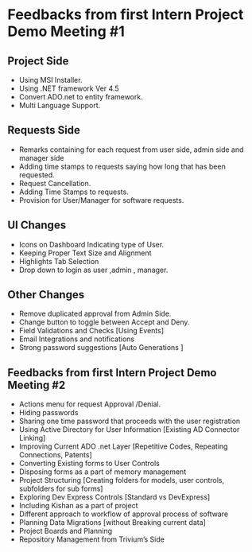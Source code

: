 ﻿# Feedbacks from first Intern Project Demo Meeting #1 
## Project Side
- Using MSI Installer.
- Using .NET framework Ver 4.5
- Convert ADO.net to entity framework.
- Multi Language Support.
## Requests Side
- Remarks containing for each request from user side, admin side and manager side
- Adding time stamps to requests saying how long that has been requested.
- Request Cancellation.
- Adding Time Stamps to requests.
- Provision for User/Manager for software requests.
## UI Changes
- Icons on Dashboard Indicating type of User.
- Keeping Proper Text Size and Alignment
- Highlights Tab Selection
- Drop down to login as user ,admin , manager.
## Other Changes
- Remove duplicated approval from Admin Side.
- Change button to toggle between Accept and Deny.
- Field Validations and Checks [Using Events]
- Email Integrations and notifications
- Strong password suggestions [Auto Generations ]

## Feedbacks from first Intern Project Demo Meeting #2
- Actions menu for request Approval /Denial.
- Hiding passwords
- Sharing one time password that proceeds with the user registration 
- Using Active Directory for User Information [Existing AD Connector Linking]
- Improving Current ADO .net Layer [Repetitive Codes, Repeating Connections, Patents]
- Converting Existing forms to User Controls
- Disposing forms as a part of memory management
- Project Structuring [Creating folders for models, user controls, subfolders for sub forms]
- Exploring Dev Express Controls [Standard vs DevExpress]
- Including Kishan as a part of project
- Different approach to workflow of approval process of software
- Planning Data Migrations [without Breaking current data]
- Project Boards and Planning
- Repository Management from Trivium’s Side

